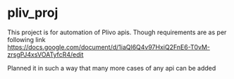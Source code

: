 # pliv_proj
This project is for automation of Plivo apis. Though requirements are as per following link 
https://docs.google.com/document/d/1iaQl6Q4v97HxiQ2FnE6-T0vM-zrsgPJ4xsVOATyfcR4/edit

Planned it in such a way that many more cases of any api can be added
